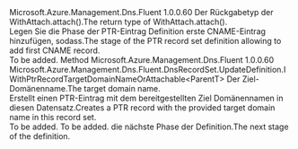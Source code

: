 <Type Name="IWithPtrRecordTargetDomainName&lt;ParentT&gt;" FullName="Microsoft.Azure.Management.Dns.Fluent.DnsRecordSet.UpdateDefinition.IWithPtrRecordTargetDomainName&lt;ParentT&gt;">
  <TypeSignature Language="C#" Value="public interface IWithPtrRecordTargetDomainName&lt;ParentT&gt;" />
  <TypeSignature Language="ILAsm" Value=".class public interface auto ansi abstract IWithPtrRecordTargetDomainName`1&lt;ParentT&gt;" />
  <TypeSignature Language="DocId" Value="T:Microsoft.Azure.Management.Dns.Fluent.DnsRecordSet.UpdateDefinition.IWithPtrRecordTargetDomainName`1" />
  <TypeSignature Language="VB.NET" Value="Public Interface IWithPtrRecordTargetDomainName(Of ParentT)" />
  <TypeSignature Language="F#" Value="type IWithPtrRecordTargetDomainName&lt;'ParentT&gt; = interface" />
  <AssemblyInfo>
    <AssemblyName>Microsoft.Azure.Management.Dns.Fluent</AssemblyName>
    <AssemblyVersion>1.0.0.60</AssemblyVersion>
  </AssemblyInfo>
  <TypeParameters>
    <TypeParameter Name="ParentT" />
  </TypeParameters>
  <Interfaces />
  <Docs>
    <typeparam name="ParentT"><span data-ttu-id="f73e0-101">Der Rückgabetyp der WithAttach.attach().</span><span class="sxs-lookup"><span data-stu-id="f73e0-101">The return type of  WithAttach.attach().</span></span></typeparam>
    <summary>
            <span data-ttu-id="f73e0-102">Legen Sie die Phase der PTR-Eintrag Definition erste CNAME-Eintrag hinzufügen, sodass.</span><span class="sxs-lookup"><span data-stu-id="f73e0-102">The stage of the PTR record set definition allowing to add first CNAME record.</span></span>
            </summary>
    <remarks>To be added.</remarks>
  </Docs>
  <Members>
    <Member MemberName="WithTargetDomainName">
      <MemberSignature Language="C#" Value="public Microsoft.Azure.Management.Dns.Fluent.DnsRecordSet.UpdateDefinition.IWithPtrRecordTargetDomainNameOrAttachable&lt;ParentT&gt; WithTargetDomainName (string targetDomainName);" />
      <MemberSignature Language="ILAsm" Value=".method public hidebysig newslot virtual instance class Microsoft.Azure.Management.Dns.Fluent.DnsRecordSet.UpdateDefinition.IWithPtrRecordTargetDomainNameOrAttachable`1&lt;!ParentT&gt; WithTargetDomainName(string targetDomainName) cil managed" />
      <MemberSignature Language="DocId" Value="M:Microsoft.Azure.Management.Dns.Fluent.DnsRecordSet.UpdateDefinition.IWithPtrRecordTargetDomainName`1.WithTargetDomainName(System.String)" />
      <MemberSignature Language="VB.NET" Value="Public Function WithTargetDomainName (targetDomainName As String) As IWithPtrRecordTargetDomainNameOrAttachable(Of ParentT)" />
      <MemberSignature Language="F#" Value="abstract member WithTargetDomainName : string -&gt; Microsoft.Azure.Management.Dns.Fluent.DnsRecordSet.UpdateDefinition.IWithPtrRecordTargetDomainNameOrAttachable&lt;'ParentT&gt;" Usage="iWithPtrRecordTargetDomainName.WithTargetDomainName targetDomainName" />
      <MemberType>Method</MemberType>
      <AssemblyInfo>
        <AssemblyName>Microsoft.Azure.Management.Dns.Fluent</AssemblyName>
        <AssemblyVersion>1.0.0.60</AssemblyVersion>
      </AssemblyInfo>
      <ReturnValue>
        <ReturnType>Microsoft.Azure.Management.Dns.Fluent.DnsRecordSet.UpdateDefinition.IWithPtrRecordTargetDomainNameOrAttachable&lt;ParentT&gt;</ReturnType>
      </ReturnValue>
      <Parameters>
        <Parameter Name="targetDomainName" Type="System.String" />
      </Parameters>
      <Docs>
        <param name="targetDomainName"><span data-ttu-id="f73e0-103">Der Ziel-Domänenname.</span><span class="sxs-lookup"><span data-stu-id="f73e0-103">The target domain name.</span></span></param>
        <summary>
            <span data-ttu-id="f73e0-104">Erstellt einen PTR-Eintrag mit dem bereitgestellten Ziel Domänennamen in diesen Datensatz.</span><span class="sxs-lookup"><span data-stu-id="f73e0-104">Creates a PTR record with the provided target domain name in this record set.</span></span>
            </summary>
        <returns>To be added.</returns>
        <remarks>To be added.</remarks>
        <return><span data-ttu-id="f73e0-105">die nächste Phase der Definition.</span><span class="sxs-lookup"><span data-stu-id="f73e0-105">The next stage of the definition.</span></span></return>
      </Docs>
    </Member>
  </Members>
</Type>